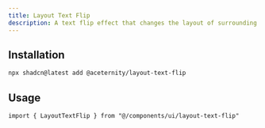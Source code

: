 ```yaml
---
title: Layout Text Flip
description: A text flip effect that changes the layout of surrounding text
---
```


## Installation

```bash
npx shadcn@latest add @aceternity/layout-text-flip
```

## Usage

```tsx showLineNumbers
import { LayoutTextFlip } from "@/components/ui/layout-text-flip"
```
